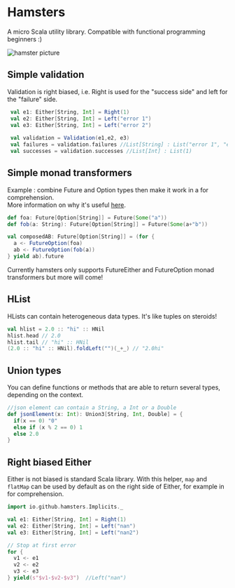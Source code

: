# Hamsters

A micro Scala utility library. Compatible with functional programming beginners :)

![hamster picture](http://loicdescotte.github.io/images/hamster.jpg)

## Simple validation

Validation is right biased, i.e. Right is used for the "success side" and left for the "failure" side.

```scala
 val e1: Either[String, Int] = Right(1)
 val e2: Either[String, Int] = Left("error 1")
 val e3: Either[String, Int] = Left("error 2")
 
 val validation = Validation(e1,e2, e3)
 val failures = validation.failures //List[String] : List("error 1", "error 2")
 val successes = validation.successes //List[Int] : List(1)
```
 
##  Simple monad transformers

Example : combine Future and Option types then make it work in a for comprehension.  
More information on why it's useful [here](http://loicdescotte.github.io/posts/scala-compose-option-future/).

```scala
def foa: Future[Option[String]] = Future(Some("a"))
def fob(a: String): Future[Option[String]] = Future(Some(a+"b"))

val composedAB: Future[Option[String]] = (for {
  a <- FutureOption(foa)
  ab <- FutureOption(fob(a))
} yield ab).future
```
Currently hamsters only supports FutureEither and FutureOption monad transformers but more will come!

## HList

HLists can contain heterogeneous data types. It's like tuples on steroids!
 
```scala
val hlist = 2.0 :: "hi" :: HNil
hlist.head // 2.0
hlist.tail // "hi" :: HNil
(2.0 :: "hi" :: HNil).foldLeft("")(_+_) // "2.0hi"
```

## Union types

You can define functions or methods that are able to return several types, depending on the context.

```scala
//json element can contain a String, a Int or a Double
def jsonElement(x: Int): Union3[String, Int, Double] = {
  if(x == 0) "0"
  else if (x % 2 == 0) 1
  else 2.0
}
```

## Right biased Either

Either is not biased is standard Scala library. With this helper, `map` and `flatMap` can be used by default as on the right side of Either, for example in for comprehension. 

```scala
import io.github.hamsters.Implicits._

val e1: Either[String, Int] = Right(1)
val e2: Either[String, Int] = Left("nan")
val e3: Either[String, Int] = Left("nan2")

// Stop at first error
for {
  v1 <- e1
  v2 <- e2
  v3 <- e3
} yield(s"$v1-$v2-$v3")  //Left("nan")
```